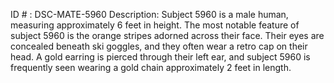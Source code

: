 ID # : DSC-MATE-5960
Description: Subject 5960 is a male human, measuring approximately 6 feet in height. The most notable feature of subject 5960 is the orange stripes adorned across their face. Their eyes are concealed beneath ski goggles, and they often wear a retro cap on their head. A gold earring is pierced through their left ear, and subject 5960 is frequently seen wearing a gold chain approximately 2 feet in length. 